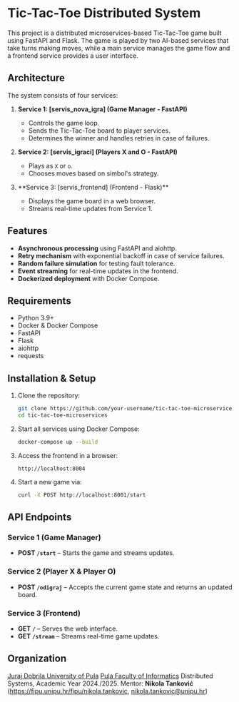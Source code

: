 # Tic-Tac-Toe Distributed System

This project is a distributed microservices-based Tic-Tac-Toe game built using FastAPI and Flask. The game is played by two AI-based services that take turns making moves, while a main service manages the game flow and a frontend service provides a user interface.

## Architecture

The system consists of four services:

1. **Service 1: [servis_nova_igra] (Game Manager - FastAPI)**

   - Controls the game loop.
   - Sends the Tic-Tac-Toe board to player services.
   - Determines the winner and handles retries in case of failures.

2. **Service 2: [servis_igraci] (Players X and O - FastAPI)**

   - Plays as `X` or `o`.
   - Chooses moves based on simbol's strategy.

3. \*\*Service 3: [servis_frontend] (Frontend - Flask)\*\*
   - Displays the game board in a web browser.
   - Streams real-time updates from Service 1.

## Features

- **Asynchronous processing** using FastAPI and aiohttp.
- **Retry mechanism** with exponential backoff in case of service failures.
- **Random failure simulation** for testing fault tolerance.
- **Event streaming** for real-time updates in the frontend.
- **Dockerized deployment** with Docker Compose.

## Requirements

- Python 3.9+
- Docker & Docker Compose
- FastAPI
- Flask
- aiohttp
- requests

## Installation & Setup

1. Clone the repository:
   ```sh
   git clone https://github.com/your-username/tic-tac-toe-microservices.git
   cd tic-tac-toe-microservices
   ```
2. Start all services using Docker Compose:
   ```sh
   docker-compose up --build
   ```
3. Access the frontend in a browser:
   ```
   http://localhost:8004
   ```
4. Start a new game via:
   ```sh
   curl -X POST http://localhost:8001/start
   ```

## API Endpoints

### Service 1 (Game Manager)

- **POST `/start`** – Starts the game and streams updates.

### Service 2 (Player X & Player O)

- **POST `/odigraj`** – Accepts the current game state and returns an updated board.

### Service 3 (Frontend)

- **GET `/`** – Serves the web interface.
- **GET `/stream`** – Streams real-time game updates.

## Organization

[Juraj Dobrila University of Pula](http://www.unipu.hr/)
[Pula Faculty of Informatics](https://fipu.unipu.hr/)
Distributed Systems, Academic Year 2024./2025.
Mentor: **Nikola Tanković** (https://fipu.unipu.hr/fipu/nikola.tankovic, nikola.tankovic@unipu.hr)
